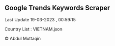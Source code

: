 

## Google Trends Keywords Scraper 
 
Last Update 19-03-2023 , 00:59:15

Country List :
VIETNAM.json



© Abdul Muttaqin 
